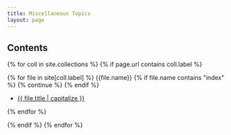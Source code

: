 ```yaml
---
title: Miscellaneous Topics
layout: page
---
```


## Contents

{% for coll in site.collections %}
{% if page.url contains coll.label %}

{% for file in site[coll.label] %}
{{file.name}}
{% if file.name contains "index" %}
	{% continue %}
{% endif %}

- [{{ file.title | capitalize }}]({{site.baseurl|append:file.url}})

{% endfor %}

{% endif %}
{% endfor %}
